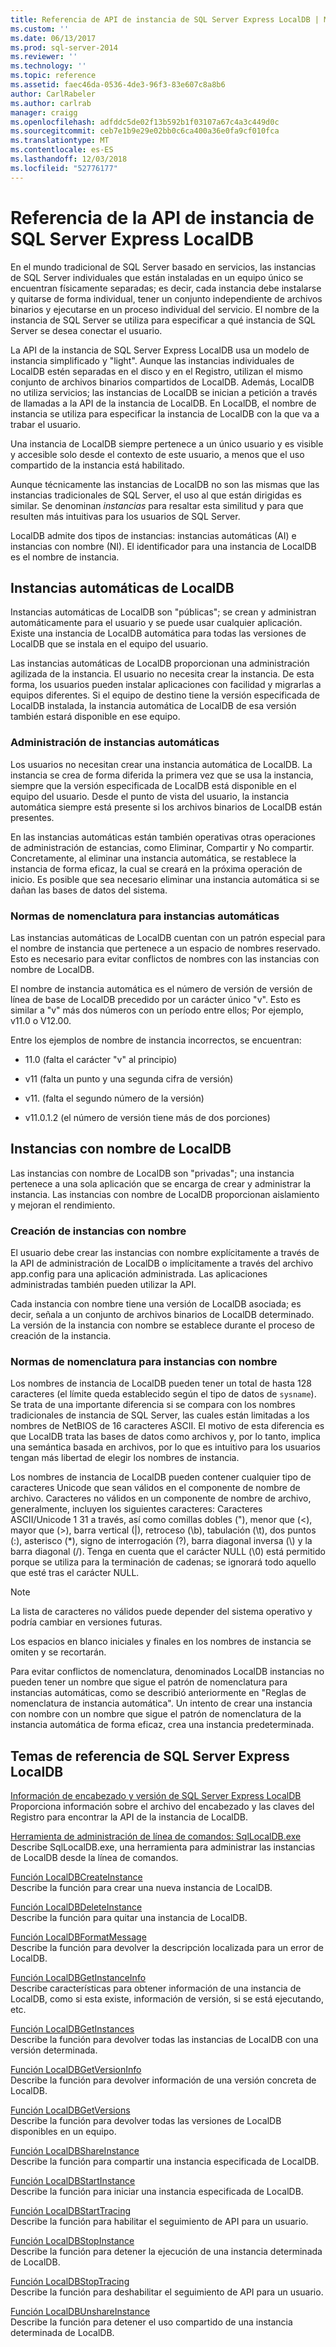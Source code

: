 ```yaml
---
title: Referencia de API de instancia de SQL Server Express LocalDB | Microsoft Docs
ms.custom: ''
ms.date: 06/13/2017
ms.prod: sql-server-2014
ms.reviewer: ''
ms.technology: ''
ms.topic: reference
ms.assetid: faec46da-0536-4de3-96f3-83e607c8a8b6
author: CarlRabeler
ms.author: carlrab
manager: craigg
ms.openlocfilehash: adfddc5de02f13b592b1f03107a67c4a3c449d0c
ms.sourcegitcommit: ceb7e1b9e29e02bb0c6ca400a36e0fa9cf010fca
ms.translationtype: MT
ms.contentlocale: es-ES
ms.lasthandoff: 12/03/2018
ms.locfileid: "52776177"
---
```

# <a name="sql-server-express-localdb-instance-api-reference"></a>Referencia de la API de instancia de SQL Server Express LocalDB
  En el mundo tradicional de SQL Server basado en servicios, las instancias de SQL Server individuales que están instaladas en un equipo único se encuentran físicamente separadas; es decir, cada instancia debe instalarse y quitarse de forma individual, tener un conjunto independiente de archivos binarios y ejecutarse en un proceso individual del servicio. El nombre de la instancia de SQL Server se utiliza para especificar a qué instancia de SQL Server se desea conectar el usuario.  
  
 La API de la instancia de SQL Server Express LocalDB usa un modelo de instancia simplificado y "light". Aunque las instancias individuales de LocalDB estén separadas en el disco y en el Registro, utilizan el mismo conjunto de archivos binarios compartidos de LocalDB. Además, LocalDB no utiliza servicios; las instancias de LocalDB se inician a petición a través de llamadas a la API de la instancia de LocalDB. En LocalDB, el nombre de instancia se utiliza para especificar la instancia de LocalDB con la que va a trabar el usuario.  
  
 Una instancia de LocalDB siempre pertenece a un único usuario y es visible y accesible solo desde el contexto de este usuario, a menos que el uso compartido de la instancia está habilitado.  
  
 Aunque técnicamente las instancias de LocalDB no son las mismas que las instancias tradicionales de SQL Server, el uso al que están dirigidas es similar. Se denominan *instancias* para resaltar esta similitud y para que resulten más intuitivas para los usuarios de SQL Server.  
  
 LocalDB admite dos tipos de instancias: instancias automáticas (AI) e instancias con nombre (NI). El identificador para una instancia de LocalDB es el nombre de instancia.  
  
## <a name="automatic-localdb-instances"></a>Instancias automáticas de LocalDB  
 Instancias automáticas de LocalDB son "públicas"; se crean y administran automáticamente para el usuario y se puede usar cualquier aplicación. Existe una instancia de LocalDB automática para todas las versiones de LocalDB que se instala en el equipo del usuario.  
  
 Las instancias automáticas de LocalDB proporcionan una administración agilizada de la instancia. El usuario no necesita crear la instancia. De esta forma, los usuarios pueden instalar aplicaciones con facilidad y migrarlas a equipos diferentes. Si el equipo de destino tiene la versión especificada de LocalDB instalada, la instancia automática de LocalDB de esa versión también estará disponible en ese equipo.  
  
### <a name="automatic-instance-management"></a>Administración de instancias automáticas  
 Los usuarios no necesitan crear una instancia automática de LocalDB. La instancia se crea de forma diferida la primera vez que se usa la instancia, siempre que la versión especificada de LocalDB está disponible en el equipo del usuario. Desde el punto de vista del usuario, la instancia automática siempre está presente si los archivos binarios de LocalDB están presentes.  
  
 En las instancias automáticas están también operativas otras operaciones de administración de estancias, como Eliminar, Compartir y No compartir. Concretamente, al eliminar una instancia automática, se restablece la instancia de forma eficaz, la cual se creará en la próxima operación de inicio. Es posible que sea necesario eliminar una instancia automática si se dañan las bases de datos del sistema.  
  
### <a name="automatic-instance-naming-rules"></a>Normas de nomenclatura para instancias automáticas  
 Las instancias automáticas de LocalDB cuentan con un patrón especial para el nombre de instancia que pertenece a un espacio de nombres reservado. Esto es necesario para evitar conflictos de nombres con las instancias con nombre de LocalDB.  
  
 El nombre de instancia automática es el número de versión de versión de línea de base de LocalDB precedido por un carácter único "v". Esto es similar a "v" más dos números con un período entre ellos; Por ejemplo, v11.0 o V12.00.  
  
 Entre los ejemplos de nombre de instancia incorrectos, se encuentran:  
  
-   11.0 (falta el carácter "v" al principio)  
  
-   v11 (falta un punto y una segunda cifra de versión)  
  
-   v11. (falta el segundo número de la versión)  
  
-   v11.0.1.2 (el número de versión tiene más de dos porciones)  
  
## <a name="named-localdb-instances"></a>Instancias con nombre de LocalDB  
 Las instancias con nombre de LocalDB son "privadas"; una instancia pertenece a una sola aplicación que se encarga de crear y administrar la instancia. Las instancias con nombre de LocalDB proporcionan aislamiento y mejoran el rendimiento.  
  
### <a name="named-instance-creation"></a>Creación de instancias con nombre  
 El usuario debe crear las instancias con nombre explícitamente a través de la API de administración de LocalDB o implícitamente a través del archivo app.config para una aplicación administrada. Las aplicaciones administradas también pueden utilizar la API.  
  
 Cada instancia con nombre tiene una versión de LocalDB asociada; es decir, señala a un conjunto de archivos binarios de LocalDB determinado. La versión de la instancia con nombre se establece durante el proceso de creación de la instancia.  
  
### <a name="named-instance-naming-rules"></a>Normas de nomenclatura para instancias con nombre  
 Los nombres de instancia de LocalDB pueden tener un total de hasta 128 caracteres (el límite queda establecido según el tipo de datos de `sysname`). Se trata de una importante diferencia si se compara con los nombres tradicionales de instancia de SQL Server, las cuales están limitadas a los nombres de NetBIOS de 16 caracteres ASCII. El motivo de esta diferencia es que LocalDB trata las bases de datos como archivos y, por lo tanto, implica una semántica basada en archivos, por lo que es intuitivo para los usuarios tengan más libertad de elegir los nombres de instancia.  
  
 Los nombres de instancia de LocalDB pueden contener cualquier tipo de caracteres Unicode que sean válidos en el componente de nombre de archivo. Caracteres no válidos en un componente de nombre de archivo, generalmente, incluyen los siguientes caracteres: Caracteres ASCII/Unicode 1 31 a través, así como comillas dobles ("), menor que (\<), mayor que (>), barra vertical (|), retroceso (\b), tabulación (\t), dos puntos (:), asterisco (*), signo de interrogación (?), barra diagonal inversa (\\) y la barra diagonal (/). Tenga en cuenta que el carácter NULL (\0) está permitido porque se utiliza para la terminación de cadenas; se ignorará todo aquello que esté tras el carácter NULL.  
  
> [!NOTE]  
>  La lista de caracteres no válidos puede depender del sistema operativo y podría cambiar en versiones futuras.  
  
 Los espacios en blanco iniciales y finales en los nombres de instancia se omiten y se recortarán.  
  
 Para evitar conflictos de nomenclatura, denominados LocalDB instancias no pueden tener un nombre que sigue el patrón de nomenclatura para instancias automáticas, como se describió anteriormente en "Reglas de nomenclatura de instancia automática". Un intento de crear una instancia con nombre con un nombre que sigue el patrón de nomenclatura de la instancia automática de forma eficaz, crea una instancia predeterminada.  
  
## <a name="sql-server-express-localdb-reference-topics"></a>Temas de referencia de SQL Server Express LocalDB  
 [Información de encabezado y versión de SQL Server Express LocalDB](sql-server-express-localdb-header-and-version-information.md)  
 Proporciona información sobre el archivo del encabezado y las claves del Registro para encontrar la API de la instancia de LocalDB.  
  
 [Herramienta de administración de línea de comandos: SqlLocalDB.exe](command-line-management-tool-sqllocaldb-exe.md)  
 Describe SqlLocalDB.exe, una herramienta para administrar las instancias de LocalDB desde la línea de comandos.  
  
 [Función LocalDBCreateInstance](localdbcreateinstance-function.md)  
 Describe la función para crear una nueva instancia de LocalDB.  
  
 [Función LocalDBDeleteInstance](localdbdeleteinstance-function.md)  
 Describe la función para quitar una instancia de LocalDB.  
  
 [Función LocalDBFormatMessage](localdbformatmessage-function.md)  
 Describe la función para devolver la descripción localizada para un error de LocalDB.  
  
 [Función LocalDBGetInstanceInfo](localdbgetinstanceinfo-function.md)  
 Describe características para obtener información de una instancia de LocalDB, como si esta existe, información de versión, si se está ejecutando, etc.  
  
 [Función LocalDBGetInstances](localdbgetinstances-function.md)  
 Describe la función para devolver todas las instancias de LocalDB con una versión determinada.  
  
 [Función LocalDBGetVersionInfo](localdbgetversioninfo-function.md)  
 Describe la función para devolver información de una versión concreta de LocalDB.  
  
 [Función LocalDBGetVersions](localdbgetversions-function.md)  
 Describe la función para devolver todas las versiones de LocalDB disponibles en un equipo.  
  
 [Función LocalDBShareInstance](localdbshareinstance-function.md)  
 Describe la función para compartir una instancia especificada de LocalDB.  
  
 [Función LocalDBStartInstance](localdbstartinstance-function.md)  
 Describe la función para iniciar una instancia especificada de LocalDB.  
  
 [Función LocalDBStartTracing](localdbstarttracing-function.md)  
 Describe la función para habilitar el seguimiento de API para un usuario.  
  
 [Función LocalDBStopInstance](localdbstopinstance-function.md)  
 Describe la función para detener la ejecución de una instancia determinada de LocalDB.  
  
 [Función LocalDBStopTracing](localdbstoptracing-function.md)  
 Describe la función para deshabilitar el seguimiento de API para un usuario.  
  
 [Función LocalDBUnshareInstance](localdbunshareinstance-function.md)  
 Describe la función para detener el uso compartido de una instancia determinada de LocalDB.  
  
  
